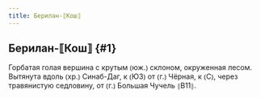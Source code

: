 ```yaml
---
title: Берилан-⟦Кош⟧
---
```

## Берилан-⟦Кош⟧ {#1}

Горбатая голая вершина с крутым ⦅юж.⦆ склоном, окруженная лесом. Вытянута вдоль ⦅хр.⦆ Синаб-Даг, к ⦅ЮЗ⦆ от ⦅г.⦆ Чёрная, к ⦅С⦆, через травянистую седловину, от ⦅г.⦆ Большая Чучель ⦃В11⦄.
